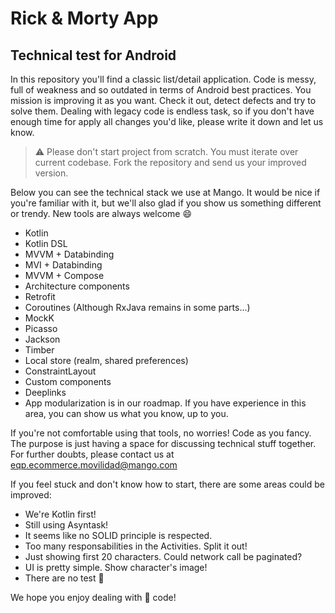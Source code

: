 
# Rick & Morty App

## Technical test for Android

In this repository you'll find a classic list/detail application. Code is messy, full of weakness and so outdated in terms of Android best practices. You mission is improving it as you want. Check it out, detect defects and try to solve them. Dealing with legacy code is endless task, so if you don't have enough time for apply all changes you'd like, please write it down and let us know.

> :warning: Please don't start project from scratch. You must iterate over current codebase. Fork the repository and send us your improved version.

Below you can see the technical stack we use at Mango. It would be nice if you're familiar with it, but we'll also glad if you show us something different or trendy. New tools are always welcome :smile:

- Kotlin
- Kotlin DSL
- MVVM + Databinding
- MVI + Databinding
- MVVM + Compose
- Architecture components
- Retrofit
- Coroutines (Although RxJava remains in some parts...)
- MockK
- Picasso
- Jackson
- Timber
- Local store (realm, shared preferences)
- ConstraintLayout
- Custom components
- Deeplinks
- App modularization is in our roadmap. If you have experience in this area, you can show us what you know, up to you.

If you're not comfortable using that tools, no worries! Code as you fancy. The purpose is just having a space for discussing technical stuff together. For further doubts, please contact us at eqp.ecommerce.movilidad@mango.com

If you feel stuck and don't know how to start, there are some areas could be improved:

- We're Kotlin first!
- Still using Asyntask!
- It seems like no SOLID principle is respected.
- Too many responsabilities in the Activities. Split it out!
- Just showing first 20 characters. Could network call be paginated?
- UI is pretty simple. Show character's image!
- There are no test :shit:

We hope you enjoy dealing with :spaghetti: code!
